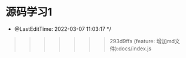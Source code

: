 <!--
 * @FilePath: /xyingliu.github.io/Users/xyingliu/code/blog/vuepress-starter/docs/study/vue/source1.md
 * @Description: 描述
 * @Author: 刘晓莹
<<<<<<< HEAD:docs/study/vue/source1.md
 * @LastEditTime: 2022-02-23 15:04:45
-->
源码学习1
=======
 * @LastEditTime: 2022-03-07 11:03:17
 */

>>>>>>> 293d9ffa (feature: 增加md文件):docs/index.js
